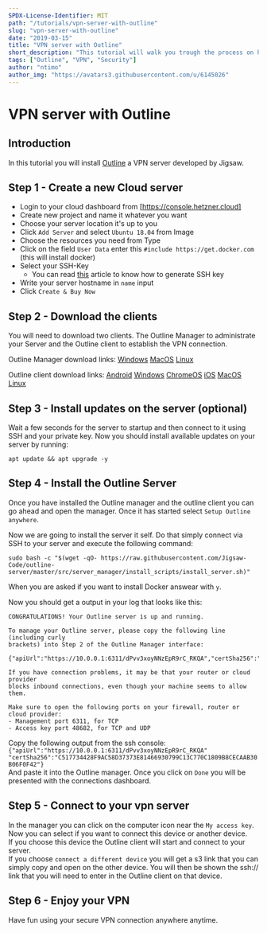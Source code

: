 ```yaml
---
SPDX-License-Identifier: MIT
path: "/tutorials/vpn-server-with-outline"
slug: "vpn-server-with-outline"
date: "2019-03-15"
title: "VPN server with Outline"
short_description: "This tutorial will walk you trough the process on how to setup outline"
tags: ["Outline", "VPN", "Security"]
author: "ntimo"
author_img: "https://avatars3.githubusercontent.com/u/6145026"
---
```


# VPN server with Outline

## Introduction

In this tutorial you will install [Outline](https://getoutline.org/) a VPN server developed by Jigsaw.

## Step 1 - Create a new Cloud server

* Login to your cloud dashboard from [https://console.hetzner.cloud]
* Create new project and name it whatever you want
* Choose your server location it's up to you
* Click `Add Server` and select `Ubuntu 18.04` from Image
* Choose the resources you need from Type
* Click on the field `User Data` enter this `#include https://get.docker.com` (this will install docker)
* Select your SSH-Key 
    * You can read [this](https://help.github.com/en/enterprise/2.16/user/articles/generating-a-new-ssh-key-and-adding-it-to-the-ssh-agent) article to know how to generate SSH key
* Write your server hostname in `name` input
* Click `Create & Buy Now`

## Step 2 - Download the clients

You will need to download two clients. The Outline Manager to administrate your Server and the Outline client to establish the VPN connection.

Outline Manager download links:
[Windows](https://raw.githubusercontent.com/Jigsaw-Code/outline-releases/master/manager/stable/Outline-Manager.exe)
[MacOS](https://raw.githubusercontent.com/Jigsaw-Code/outline-releases/master/manager/stable/Outline-Manager.dmg)
[Linux](https://raw.githubusercontent.com/Jigsaw-Code/outline-releases/master/manager/stable/Outline-Manager.AppImage)

Outline client download links:
[Android](https://play.google.com/store/apps/details?id=org.outline.android.client)
[Windows](https://raw.githubusercontent.com/Jigsaw-Code/outline-releases/master/client/stable/Outline-Client.exe)
[ChromeOS](https://play.google.com/store/apps/details?id=org.outline.android.client)
[iOS](https://itunes.apple.com/us/app/outline-app/id1356177741)
[MacOS](https://itunes.apple.com/us/app/outline-app/id1356178125)
[Linux](https://raw.githubusercontent.com/Jigsaw-Code/outline-releases/master/client/stable/Outline-Client.AppImage)

## Step 3 - Install updates on the server (optional)

Wait a few seconds for the server to startup and then connect to it using SSH and your private key.
Now you should install available updates on your server by running:  

`apt update && apt upgrade -y`  

## Step 4 - Install the Outline Server

Once you have installed the Outline manager and the outline client you can go ahead and open the manager. Once it has started select `Setup Outline anywhere`.  

Now we are going to install the server it self. Do that simply connect via SSH to your server and execute the following command:  
```
sudo bash -c "$(wget -qO- https://raw.githubusercontent.com/Jigsaw-Code/outline-server/master/src/server_manager/install_scripts/install_server.sh)"
```

When you are asked if you want to install Docker answear with `y`.  

Now you should get a output in your log that looks like this:  
```
CONGRATULATIONS! Your Outline server is up and running.

To manage your Outline server, please copy the following line (including curly
brackets) into Step 2 of the Outline Manager interface:

{"apiUrl":"https://10.0.0.1:6311/dPvv3xoyNNzEpR9rC_RKQA","certSha256":"C517734428F9AC58D37373E81466930799C13C770C1809B8CECAAB30B06F0F42"}

If you have connection problems, it may be that your router or cloud provider
blocks inbound connections, even though your machine seems to allow them.

Make sure to open the following ports on your firewall, router or cloud provider:
- Management port 6311, for TCP
- Access key port 48682, for TCP and UDP
```

Copy the following output from the ssh console:  
`{"apiUrl":"https://10.0.0.1:6311/dPvv3xoyNNzEpR9rC_RKQA" "certSha256":"C517734428F9AC58D37373E81466930799C13C770C1809B8CECAAB30B06F0F42"}`  
And paste it into the Outline manager. Once you click on `Done` you will be presented with the connections dashboard.  

## Step 5 - Connect to your vpn server

In the manager you can click on the computer icon near the `My access key`. Now you can select if you want to connect this device or another device.  
If you choose this device the Outline client will start and connect to your server.  
If you choose `connect a different device` you will get a s3 link that you can simply copy and open on the other device. You will then be shown the ssh:// link that you will need to enter in the Outline client on that device.

## Step 6 - Enjoy your VPN

Have fun using your secure VPN connection anywhere anytime.
